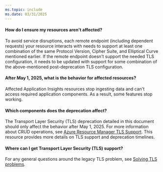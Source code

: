 ```yaml
---
ms.topic: include
ms.date: 03/31/2025
---
```


#### How do I ensure my resources aren't affected?

To avoid service disruptions, each remote endpoint (including dependent requests) your resource interacts with needs to support at least one combination of the same Protocol Version, Cipher Suite, and Elliptical Curve mentioned earlier. If the remote endpoint doesn't support the needed TLS configuration, it needs to be updated with support for some combination of the above-mentioned post-deprecation TLS configuration.

#### After May 1, 2025, what is the behavior for affected resources?

Affected Application Insights resources stop ingesting data and can't access required application components. As a result, some features stop working.

#### Which components does the deprecation affect?

The Transport Layer Security (TLS) deprecation detailed in this document should only affect the behavior after May 1, 2025. For more information about CRUD operations, see [Azure Resource Manager TLS Support](/azure/azure-resource-manager/management/tls-support). This resource provides more details on TLS support and deprecation timelines.

#### Where can I get Transport Layer Security (TLS) support?

For any general questions around the legacy TLS problem, see [Solving TLS problems](/security/engineering/solving-tls1-problem).